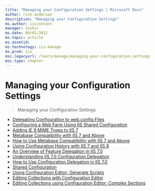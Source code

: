 ```yaml
---
title: "Managing your Configuration Settings | Microsoft Docs"
author: rick-anderson
description: "Managing your Configuration Settings"
ms.author: iiscontent
manager: soshir
ms.date: 09/01/2012
ms.topic: article
ms.assetid: 
ms.technology: iis-manage
ms.prod: iis
msc.legacyurl: /learn/manage/managing-your-configuration-settings
msc.type: chapter
---
```

Managing your Configuration Settings
====================
> Managing your Configuration Settings


- [Delegating Configuration to web.config Files](delegating-configuration-to-webconfig-files.md)
- [Configuring a Web Farm Using IIS Shared Configuration](configuring-a-web-farm-using-iis-shared-configuration.md)
- [Adding IE 9 MIME Types to IIS 7](adding-ie-9-mime-types-to-iis.md)
- [Metabase Compatibility with IIS 7 and Above](metabase-compatibility-with-iis-7-and-above.md)
- [How to Use Metabase Compatibility with IIS 7 and Above](how-to-use-metabase-compatibility-with-iis-7-and-above.md)
- [Using Configuration History with IIS 7 and IIS 8](using-configuration-history-with-iis-7-and-iis-8.md)
- [An Overview of Feature Delegation in IIS 7.0](an-overview-of-feature-delegation-in-iis.md)
- [Understanding IIS 7.0 Configuration Delegation](understanding-iis-configuration-delegation.md)
- [How to Use Configuration Delegation in IIS 7.0](how-to-use-configuration-delegation-in-iis.md)
- [Shared Configuration](shared-configuration_264.md)
- [Using Configuration Editor: Generate Scripts](using-configuration-editor-generate-scripts.md)
- [Editing Collections with Configuration Editor](editing-collections-with-configuration-editor.md)
- [Editing Collections using Configuration Editor: Complex Sections](editing-collections-using-configuration-editor-complex-sections.md)